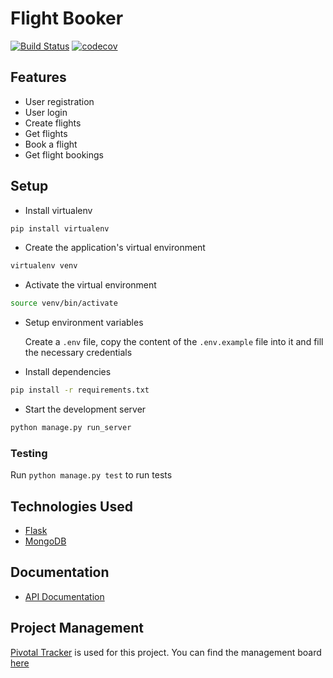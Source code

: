 # Flight Booker

[![Build Status](https://travis-ci.com/otseobande/flight-booker.svg?branch=master)](https://travis-ci.com/otseobande/flight-booker) [![codecov](https://codecov.io/gh/otseobande/flight-booker/branch/master/graph/badge.svg)](https://codecov.io/gh/otseobande/flight-booker)

## Features

- User registration
- User login
- Create flights
- Get flights
- Book a flight
- Get flight bookings

## Setup

- Install virtualenv

```bash
pip install virtualenv
```

- Create the application's virtual environment

```bash
virtualenv venv
```

- Activate the virtual environment

```bash
source venv/bin/activate
```

- Setup environment variables

  Create a `.env` file, copy the content of the `.env.example` file into it and fill the necessary credentials

- Install dependencies

```bash
pip install -r requirements.txt
```

- Start the development server

```bash
python manage.py run_server
```

### Testing

Run `python manage.py test` to run tests

## Technologies Used

- [Flask](http://flask.pocoo.org/)
- [MongoDB](https://www.mongodb.com/)


## Documentation

- [API Documentation](https://documenter.getpostman.com/view/3424044/S1a4Y7Yo?version=latest#ea2cb554-596b-4939-a55c-60a23c9bcb71)

## Project Management

[Pivotal Tracker](https://www.pivotaltracker.com) is used for this project. You can find the management board [here](https://www.pivotaltracker.com/n/projects/2358405)
